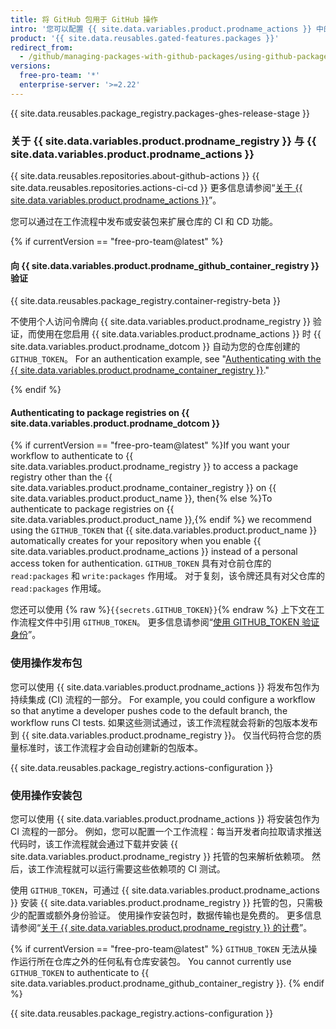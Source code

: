 ```yaml
---
title: 将 GitHub 包用于 GitHub 操作
intro: '您可以配置 {{ site.data.variables.product.prodname_actions }} 中的工作流程以自动发布或安装 {{ site.data.variables.product.prodname_registry }} 的包。'
product: '{{ site.data.reusables.gated-features.packages }}'
redirect_from:
  - /github/managing-packages-with-github-packages/using-github-packages-with-github-actions
versions:
  free-pro-team: '*'
  enterprise-server: '>=2.22'
---
```


{{ site.data.reusables.package_registry.packages-ghes-release-stage }}

### 关于 {{ site.data.variables.product.prodname_registry }} 与 {{ site.data.variables.product.prodname_actions }}

{{ site.data.reusables.repositories.about-github-actions }} {{ site.data.reusables.repositories.actions-ci-cd }} 更多信息请参阅“[关于 {{ site.data.variables.product.prodname_actions }}](/github/automating-your-workflow-with-github-actions/about-github-actions)”。

您可以通过在工作流程中发布或安装包来扩展仓库的 CI 和 CD 功能。

{% if currentVersion == "free-pro-team@latest" %}
#### 向 {{ site.data.variables.product.prodname_github_container_registry }} 验证

{{ site.data.reusables.package_registry.container-registry-beta }}

不使用个人访问令牌向 {{ site.data.variables.product.prodname_registry }} 验证，而使用在您启用 {{ site.data.variables.product.prodname_actions }} 时 {{ site.data.variables.product.prodname_dotcom }} 自动为您的仓库创建的 `GITHUB_TOKEN`。 For an authentication example, see "[Authenticating with the {{ site.data.variables.product.prodname_container_registry }}](/packages/getting-started-with-github-container-registry/migrating-to-github-container-registry-for-docker-images#authenticating-with-the-container-registry)."

{% endif %}

#### Authenticating to package registries on {{ site.data.variables.product.prodname_dotcom }}

{% if currentVersion == "free-pro-team@latest" %}If you want your workflow to authenticate to {{ site.data.variables.product.prodname_registry }} to access a package registry other than the {{ site.data.variables.product.prodname_container_registry }} on {{ site.data.variables.product.product_name }}, then{% else %}To authenticate to package registries on {{ site.data.variables.product.product_name }},{% endif %} we recommend using the `GITHUB_TOKEN` that {{ site.data.variables.product.product_name }} automatically creates for your repository when you enable {{ site.data.variables.product.prodname_actions }} instead of a personal access token for authentication. `GITHUB_TOKEN` 具有对仓前仓库的 `read:packages` 和 `write:packages` 作用域。 对于复刻，该令牌还具有对父仓库的 `read:packages` 作用域。

您还可以使用 {% raw %}`{{secrets.GITHUB_TOKEN}}`{% endraw %} 上下文在工作流程文件中引用 `GITHUB_TOKEN`。 更多信息请参阅“[使用 GITHUB_TOKEN 验证身份](/actions/automating-your-workflow-with-github-actions/authenticating-with-the-github_token)”。

### 使用操作发布包

您可以使用 {{ site.data.variables.product.prodname_actions }} 将发布包作为持续集成 (CI) 流程的一部分。 For example, you could configure a workflow so that anytime a developer pushes code to the default branch, the workflow runs CI tests. 如果这些测试通过，该工作流程就会将新的包版本发布到 {{ site.data.variables.product.prodname_registry }}。 仅当代码符合您的质量标准时，该工作流程才会自动创建新的包版本。

{{ site.data.reusables.package_registry.actions-configuration }}

### 使用操作安装包

您可以使用 {{ site.data.variables.product.prodname_actions }} 将安装包作为 CI 流程的一部分。 例如，您可以配置一个工作流程：每当开发者向拉取请求推送代码时，该工作流程就会通过下载并安装 {{ site.data.variables.product.prodname_registry }} 托管的包来解析依赖项。 然后，该工作流程就可以运行需要这些依赖项的 CI 测试。

使用 `GITHUB_TOKEN`，可通过 {{ site.data.variables.product.prodname_actions }} 安装 {{ site.data.variables.product.prodname_registry }} 托管的包，只需极少的配置或额外身份验证。 使用操作安装包时，数据传输也是免费的。 更多信息请参阅“[关于 {{ site.data.variables.product.prodname_registry }} 的计费](/github/setting-up-and-managing-billing-and-payments-on-github/about-billing-for-github-packages)”。

{% if currentVersion == "free-pro-team@latest" %}
`GITHUB_TOKEN` 无法从操作运行所在仓库之外的任何私有仓库安装包。  You cannot currently use `GITHUB_TOKEN` to authenticate to {{ site.data.variables.product.prodname_github_container_registry }}.
{% endif %}

{{ site.data.reusables.package_registry.actions-configuration }}
